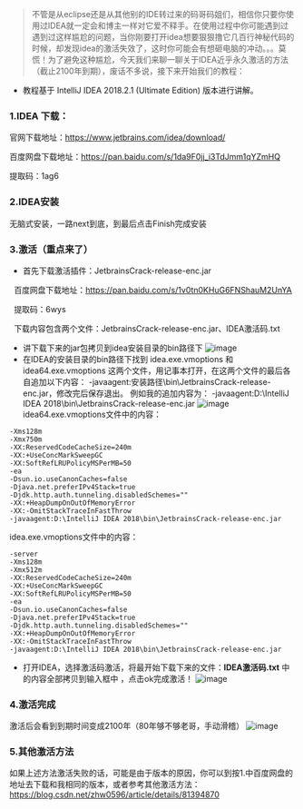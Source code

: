 >不管是从eclipse还是从其他别的IDE转过来的码哥码姐们，相信你只要你使用过IDEA就一定会和博主一样对它爱不释手。在使用过程中你可能遇到过遇到过这样尴尬的问题，当你刚要打开idea想要狠狠撸它几百行神秘代码的时候，却发现idea的激活失效了，这时你可能会有想砸电脑的冲动。。。莫慌！为了避免这种尴尬，今天我们来聊一聊关于IDEA近乎永久激活的方法（截止2100年到期），废话不多说，接下来开始我们的教程：
* 教程基于 IntelliJ IDEA 2018.2.1 (Ultimate Edition) 版本进行讲解。

### 1.IDEA 下载：

官网下载地址：https://www.jetbrains.com/idea/download/

百度网盘下载地址：https://pan.baidu.com/s/1da9F0jj_i3TdJmm1qYZmHQ  

提取码：1ag6

### 2.IDEA安装

无脑式安装，一路next到底，到最后点击Finish完成安装

### 3.激活（重点来了）

* 首先下载激活插件：JetbrainsCrack-release-enc.jar

&nbsp;&nbsp;百度网盘下载地址：https://pan.baidu.com/s/1v0tn0KHuG6FNShauM2UnYA

&nbsp;&nbsp;提取码：6wys

&nbsp;&nbsp;下载内容包含两个文件：JetbrainsCrack-release-enc.jar、IDEA激活码.txt
* 讲下载下来的jar包拷贝到idea安装目录的bin路径下
![image](https://github.com/tony-wnx/DailyImprove/blob/master/docs/images/copy_to_dir.png)
* 在IDEA的安装目录的bin路径下找到 idea.exe.vmoptions 和 idea64.exe.vmoptions 这两个文件，用记事本打开，在这两个文件的最后各自追加以下内容：
-javaagent:安装路径\bin\JetbrainsCrack-release-enc.jar，修改完后保存退出。
例如我的追加内容为：
-javaagent:D:\IntelliJ IDEA 2018\bin\JetbrainsCrack-release-enc.jar
![image](https://github.com/tony-wnx/DailyImprove/blob/master/docs/images/modify_files.png)
idea64.exe.vmoptions文件中的内容：
```
-Xms128m
-Xmx750m
-XX:ReservedCodeCacheSize=240m
-XX:+UseConcMarkSweepGC
-XX:SoftRefLRUPolicyMSPerMB=50
-ea
-Dsun.io.useCanonCaches=false
-Djava.net.preferIPv4Stack=true
-Djdk.http.auth.tunneling.disabledSchemes=""
-XX:+HeapDumpOnOutOfMemoryError
-XX:-OmitStackTraceInFastThrow
-javaagent:D:\IntelliJ IDEA 2018\bin\JetbrainsCrack-release-enc.jar

```
idea.exe.vmoptions文件中的内容：

```
-server
-Xms128m
-Xmx512m
-XX:ReservedCodeCacheSize=240m
-XX:+UseConcMarkSweepGC
-XX:SoftRefLRUPolicyMSPerMB=50
-ea
-Dsun.io.useCanonCaches=false
-Djava.net.preferIPv4Stack=true
-Djdk.http.auth.tunneling.disabledSchemes=""
-XX:+HeapDumpOnOutOfMemoryError
-XX:-OmitStackTraceInFastThrow
-javaagent:D:\IntelliJ IDEA 2018\bin\JetbrainsCrack-release-enc.jar
```

* 打开IDEA，选择激活码激活，将最开始下载下来的文件：**IDEA激活码.txt** 中的内容全部拷贝到输入框中 ，点击ok完成激活！
![image](https://github.com/tony-wnx/DailyImprove/blob/master/docs/images/input_verifyCode.png)

### 4.激活完成

激活后会看到到期时间变成2100年（80年够不够老哥，手动滑稽）
![image](https://github.com/tony-wnx/DailyImprove/blob/master/docs/images/active_status.png)

### 5.其他激活方法

如果上述方法激活失败的话，可能是由于版本的原因，你可以到按1.中百度网盘的地址去下载和我相同的版本，或者参考其他激活方法：https://blog.csdn.net/zhw0596/article/details/81394870
